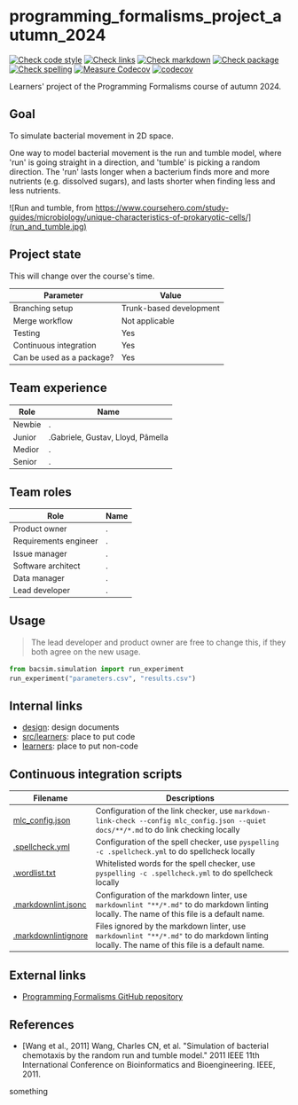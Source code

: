 # programming_formalisms_project_autumn_2024

<!-- markdownlint-disable MD013 --><!-- Badges cannot be split up over lines, hence will break 80 characters per line -->

[![Check code style](https://github.com/programming-formalisms/programming_formalisms_project_autumn_2024/actions/workflows/check_code_style.yaml/badge.svg?branch=master)](https://github.com/programming-formalisms/programming_formalisms_project_autumn_2024/actions/workflows/check_code_style.yaml)
[![Check links](https://github.com/programming-formalisms/programming_formalisms_project_autumn_2024/actions/workflows/check_links.yaml/badge.svg)](https://github.com/programming-formalisms/programming_formalisms_project_autumn_2024/actions/workflows/check_links.yaml)
[![Check markdown](https://github.com/programming-formalisms/programming_formalisms_project_autumn_2024/actions/workflows/check_markdown.yaml/badge.svg)](https://github.com/programming-formalisms/programming_formalisms_project_autumn_2024/actions/workflows/check_markdown.yaml)
[![Check package](https://github.com/programming-formalisms/programming_formalisms_project_autumn_2024/actions/workflows/check_package.yaml/badge.svg)](https://github.com/programming-formalisms/programming_formalisms_project_autumn_2024/actions/workflows/check_package.yaml)
[![Check spelling](https://github.com/programming-formalisms/programming_formalisms_project_autumn_2024/actions/workflows/check_spelling.yaml/badge.svg)](https://github.com/programming-formalisms/programming_formalisms_project_autumn_2024/actions/workflows/check_spelling.yaml)
[![Measure Codecov](https://github.com/programming-formalisms/programming_formalisms_project_autumn_2024/actions/workflows/measure_code_coverage.yml/badge.svg)](https://github.com/programming-formalisms/programming_formalisms_project_autumn_2024/actions/workflows/measure_code_coverage.yml)
[![codecov](https://codecov.io/github/programming-formalisms/programming_formalisms_project_autumn_2024/graph/badge.svg?token=KbSwhVmhn6)](https://codecov.io/github/programming-formalisms/programming_formalisms_project_autumn_2024)

<!-- markdownlint-enable MD013 -->

Learners' project of the Programming Formalisms course of autumn 2024.

## Goal

To simulate bacterial movement in 2D space.

One way to model bacterial movement is
the run and tumble model,
where 'run' is going straight in a direction,
and 'tumble' is picking a random direction.
The 'run' lasts longer when a bacterium
finds more and more nutrients (e.g. dissolved
sugars), and lasts shorter
when finding less and less nutrients.

![Run and tumble, from https://www.coursehero.com/study-guides/microbiology/unique-characteristics-of-prokaryotic-cells/](run_and_tumble.jpg)

## Project state

This will change over the course's time.

Parameter                |Value
-------------------------|-----------------------
Branching setup          |Trunk-based development
Merge workflow           |Not applicable
Testing                  |Yes
Continuous integration   |Yes
Can be used as a package?|Yes

## Team experience

Role  |Name
------|------------------
Newbie|.
Junior|.Gabriele, Gustav, Lloyd, Pâmella
Medior|.
Senior|.

## Team roles

Role                 |Name
---------------------|-----------------------
Product owner        |.
Requirements engineer|.
Issue manager        |.
Software architect   |.
Data manager         |.
Lead developer       |.

## Usage

> The lead developer and product owner are free to change this,
> if they both agree on the new usage.

```python
from bacsim.simulation import run_experiment
run_experiment("parameters.csv", "results.csv")
```

## Internal links

- [design](design/README.md): design documents
- [src/learners](src/learners/README.md): place to put code
- [learners](learners/README.md): place to put non-code

## Continuous integration scripts

<!-- markdownlint-disable MD013 --><!-- Tables cannot be split up over lines, hence will break 80 characters per line -->

Filename                                  |Descriptions
------------------------------------------|--------------------------------------------------------------------------------------------------------------------------------------
[mlc_config.json](mlc_config.json)        |Configuration of the link checker, use `markdown-link-check --config mlc_config.json --quiet docs/**/*.md` to do link checking locally
[.spellcheck.yml](.spellcheck.yml)        |Configuration of the spell checker, use `pyspelling -c .spellcheck.yml` to do spellcheck locally
[.wordlist.txt](.wordlist.txt)            |Whitelisted words for the spell checker, use `pyspelling -c .spellcheck.yml` to do spellcheck locally
[.markdownlint.jsonc](.markdownlint.jsonc)|Configuration of the markdown linter, use `markdownlint "**/*.md"` to do markdown linting locally. The name of this file is a default name.
[.markdownlintignore](.markdownlintignore)|Files ignored by the markdown linter, use `markdownlint "**/*.md"` to do markdown linting locally. The name of this file is a default name.

<!-- markdownlint-enable MD013 -->

## External links

- [Programming Formalisms GitHub repository](https://github.com/UPPMAX/programming_formalisms)

## References

- [Wang et al., 2011] Wang, Charles CN, et al.
  "Simulation of bacterial chemotaxis by the random run and tumble model."
  2011 IEEE 11th International Conference on Bioinformatics and
  Bioengineering. IEEE, 2011.

something

